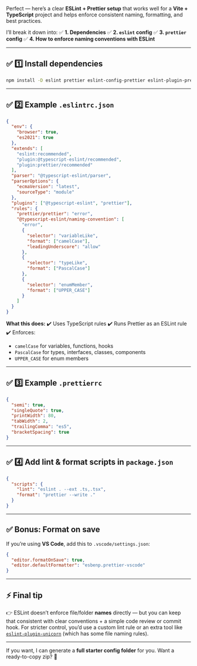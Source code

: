 Perfect — here’s a clear **ESLint + Prettier setup** that works well for a **Vite + TypeScript** project and helps enforce consistent naming, formatting, and best practices.

I’ll break it down into:
✅ **1. Dependencies**
✅ **2. `eslint` config**
✅ **3. `prettier` config**
✅ **4. How to enforce naming conventions with ESLint**

---

## ✅ 1️⃣ Install dependencies

```bash
npm install -D eslint prettier eslint-config-prettier eslint-plugin-prettier @typescript-eslint/eslint-plugin @typescript-eslint/parser
```

---

## ✅ 2️⃣ Example **`.eslintrc.json`**

```json
{
  "env": {
    "browser": true,
    "es2021": true
  },
  "extends": [
    "eslint:recommended",
    "plugin:@typescript-eslint/recommended",
    "plugin:prettier/recommended"
  ],
  "parser": "@typescript-eslint/parser",
  "parserOptions": {
    "ecmaVersion": "latest",
    "sourceType": "module"
  },
  "plugins": ["@typescript-eslint", "prettier"],
  "rules": {
    "prettier/prettier": "error",
    "@typescript-eslint/naming-convention": [
      "error",
      {
        "selector": "variableLike",
        "format": ["camelCase"],
        "leadingUnderscore": "allow"
      },
      {
        "selector": "typeLike",
        "format": ["PascalCase"]
      },
      {
        "selector": "enumMember",
        "format": ["UPPER_CASE"]
      }
    ]
  }
}
```

**What this does:**
✔️ Uses TypeScript rules
✔️ Runs Prettier as an ESLint rule
✔️ Enforces:

* `camelCase` for variables, functions, hooks
* `PascalCase` for types, interfaces, classes, components
* `UPPER_CASE` for enum members

---

## ✅ 3️⃣ Example **`.prettierrc`**

```json
{
  "semi": true,
  "singleQuote": true,
  "printWidth": 80,
  "tabWidth": 2,
  "trailingComma": "es5",
  "bracketSpacing": true
}
```

---

## ✅ 4️⃣ Add lint & format scripts in `package.json`

```json
{
  "scripts": {
    "lint": "eslint . --ext .ts,.tsx",
    "format": "prettier --write ."
  }
}
```

---

## ✅ **Bonus: Format on save**

If you’re using **VS Code**, add this to `.vscode/settings.json`:

```json
{
  "editor.formatOnSave": true,
  "editor.defaultFormatter": "esbenp.prettier-vscode"
}
```

---

## ⚡️ Final tip

👉 ESLint doesn’t enforce file/folder **names** directly — but you can keep that consistent with clear conventions + a simple code review or commit hook. For stricter control, you’d use a custom lint rule or an extra tool like [`eslint-plugin-unicorn`](https://github.com/sindresorhus/eslint-plugin-unicorn) (which has some file naming rules).

---

If you want, I can generate a **full starter config folder** for you. Want a ready-to-copy zip? 🚀

